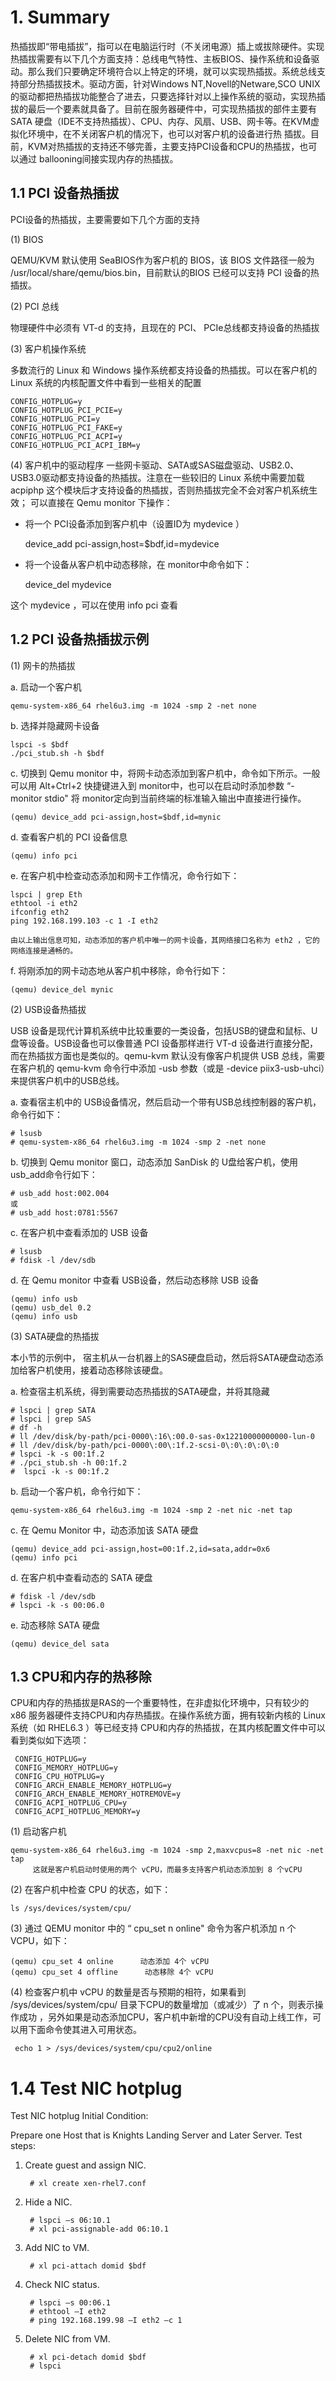 # 1. Summary #
     
热插拔即“带电插拔”，指可以在电脑运行时（不关闭电源）插上或拔除硬件。实现热插拔需要有以下几个方面支持：总线电气特性、主板BIOS、操作系统和设备驱动。那么我们只要确定环境符合以上特定的环境，就可以实现热插拔。系统总线支持部分热插拔技术。驱动方面，针对Windows NT,Novell的Netware,SCO UNIX的驱动都把热插拔功能整合了进去，只要选择针对以上操作系统的驱动，实现热插拔的最后一个要素就具备了。目前在服务器硬件中，可实现热插拔的部件主要有 SATA 硬盘（IDE不支持热插拔）、CPU、内存、风扇、USB、网卡等。在KVM虚拟化环境中，在不关闭客户机的情况下，也可以对客户机的设备进行热
插拔。目前，KVM对热插拔的支持还不够完善，主要支持PCI设备和CPU的热插拔，也可以通过 ballooning间接实现内存的热插拔。

## 1.1 PCI 设备热插拔 ##
PCI设备的热插拔，主要需要如下几个方面的支持

(1) BIOS
      
QEMU/KVM 默认使用 SeaBIOS作为客户机的 BIOS，该 BIOS 文件路径一般为 /usr/local/share/qemu/bios.bin，目前默认的BIOS 已经可以支持 PCI 设备的热插拔。

(2) PCI 总线

物理硬件中必须有 VT-d 的支持，且现在的 PCI、 PCIe总线都支持设备的热插拔

(3) 客户机操作系统

多数流行的 Linux 和 Windows 操作系统都支持设备的热插拔。可以在客户机的 Linux 系统的内核配置文件中看到一些相关的配置

	CONFIG_HOTPLUG=y
	CONFIG_HOTPLUG_PCI_PCIE=y
	CONFIG_HOTPLUG_PCI=y
	CONFIG_HOTPLUG_PCI_FAKE=y
	CONFIG_HOTPLUG_PCI_ACPI=y
	CONFIG_HOTPLUG_PCI_ACPI_IBM=y

(4) 客户机中的驱动程序
一些网卡驱动、SATA或SAS磁盘驱动、USB2.0、USB3.0驱动都支持设备的热插拔。注意在一些较旧的 Linux 系统中需要加载 acpiphp
这个模块后才支持设备的热插拔，否则热插拔完全不会对客户机系统生效；
可以直接在 Qemu monitor 下操作：

- 将一个 PCI设备添加到客户机中（设置ID为 mydevice ）
     
	device_add pci-assign,host=$bdf,id=mydevice
- 将一个设备从客户机中动态移除，在 monitor中命令如下：
     
	device_del mydevice

这个 mydevice ，可以在使用 info  pci 查看

## 1.2 PCI 设备热插拔示例 ##
    
(1) 网卡的热插拔 
        
a. 启动一个客户机    

    qemu-system-x86_64 rhel6u3.img -m 1024 -smp 2 -net none

b. 选择并隐藏网卡设备

    lspci -s $bdf
    ./pci_stub.sh -h $bdf
        
c. 切换到 Qemu monitor 中，将网卡动态添加到客户机中，命令如下所示。一般可以用 Alt+Ctrl+2 快捷键进入到 monitor中，也可以在启动时添加参数 “-monitor stdio" 将 monitor定向到当前终端的标准输入输出中直接进行操作。

	(qemu) device_add pci-assign,host=$bdf,id=mynic
        
d. 查看客户机的 PCI 设备信息
           
	(qemu) info pci
        
e. 在客户机中检查动态添加和网卡工作情况，命令行如下：
           
	lspci | grep Eth
    ethtool -i eth2
    ifconfig eth2
    ping 192.168.199.103 -c 1 -I eth2
    
	由以上输出信息可知，动态添加的客户机中唯一的网卡设备，其网络接口名称为 eth2 ，它的网络连接是通畅的。
        
f. 将刚添加的网卡动态地从客户机中移除，命令行如下：
     
	(qemu) device_del mynic

    
(2) USB设备热插拔
          
USB 设备是现代计算机系统中比较重要的一类设备，包括USB的键盘和鼠标、U盘等设备。USB设备也可以像普通 PCI 设备那样进行 VT-d 设备进行直接分配，而在热插拔方面也是类似的。qemu-kvm 默认没有像客户机提供 USB 总线，需要在客户机的 qemu-kvm 命令行中添加 -usb 参数（或是 -device piix3-usb-uhci）来提供客户机中的USB总线。
        
a. 查看宿主机中的 USB设备情况，然后启动一个带有USB总线控制器的客户机，命令行如下：
           
	# lsusb
    # qemu-system-x86_64 rhel6u3.img -m 1024 -smp 2 -net none
        
b. 切换到 Qemu monitor 窗口，动态添加 SanDisk 的 U盘给客户机，使用 usb_add命令行如下：
           
	# usb_add host:002.004
    或
    # usb_add host:0781:5567
    
c. 在客户机中查看添加的 USB 设备

    # lsusb
    # fdisk -l /dev/sdb
    
d. 在 Qemu monitor 中查看 USB设备，然后动态移除 USB 设备
    
    (qemu) info usb
    (qemu) usb_del 0.2
    (qemu) info usb
        
(3) SATA硬盘的热插拔
        
本小节的示例中， 宿主机从一台机器上的SAS硬盘启动，然后将SATA硬盘动态添加给客户机使用，接着动态移除该硬盘。
        
a. 检查宿主机系统，得到需要动态热插拔的SATA硬盘，并将其隐藏

	# lspci | grep SATA
	# lspci | grep SAS
	# df -h
	# ll /dev/disk/by-path/pci-0000\:16\:00.0-sas-0x12210000000000-lun-0
	# ll /dev/disk/by-path/pci-0000\:00\:1f.2-scsi-0\:0\:0\:0\:0
	# lspci -k -s 00:1f.2
	# ./pci_stub.sh -h 00:1f.2
	#  lspci -k -s 00:1f.2
        
b. 启动一个客户机，命令行如下：
            
	qemu-system-x86_64 rhel6u3.img -m 1024 -smp 2 -net nic -net tap
        
c. 在 Qemu Monitor 中，动态添加该 SATA 硬盘
            
	(qemu) device_add pci-assign,host=00:1f.2,id=sata,addr=0x6
    (qemu) info pci
        
d. 在客户机中查看动态的 SATA 硬盘
            
	# fdisk -l /dev/sdb
    # lspci -k -s 00:06.0
        
e. 动态移除 SATA 硬盘
            
	(qemu) device_del sata

## 1.3 CPU和内存的热移除 ##
     
CPU和内存的热插拔是RAS的一个重要特性，在非虚拟化环境中，只有较少的 x86 服务器硬件支持CPU和内存热插拔。在操作系统方面，拥有较新内核的 Linux 系统（如 RHEL6.3 ）等已经支持 CPU和内存的热插拔，在其内核配置文件中可以看到类似如下选项：

     CONFIG_HOTPLUG=y
     CONFIG_MEMORY_HOTPLUG=y
     CONFIG_CPU_HOTPLUG=y
     CONFIG_ARCH_ENABLE_MEMORY_HOTPLUG=y
     CONFIG_ARCH_ENABLE_MEMORY_HOTREMOVE=y
     CONFIG_ACPI_HOTPLUG_CPU=y
     CONFIG_ACPI_HOTPLUG_MEMORY=y

(1) 启动客户机
         
	qemu-system-x86_64 rhel6u3.img -m 1024 -smp 2,maxvcpus=8 -net nic -net tap
         这就是客户机启动时使用的两个 vCPU，而最多支持客户机动态添加到 8 个vCPU

(2) 在客户机中检查 CPU 的状态，如下：
        
	ls /sys/devices/system/cpu/

(3) 通过 QEMU monitor  中的 “ cpu_set n online" 命令为客户机添加 n 个 VCPU，如下：
        
	(qemu) cpu_set 4 online      动态添加 4个 vCPU
    (qemu) cpu_set 4 offline      动态移除 4个 vCPU

(4) 检查客户机中 vCPU 的数量是否与预期的相符，如果看到 /sys/devices/system/cpu/ 目录下CPU的数量增加（或减少）了 n 个，则表示操作成功 ，另外如果是动态添加CPU，客户机中新增的CPU没有自动上线工作，可以用下面命令使其进入可用状态。

     echo 1 > /sys/devices/system/cpu/cpu2/online

# 1.4 Test NIC hotplug #
Test NIC hotplug
Initial Condition:

Prepare one Host that is Knights Landing Server and Later Server.
Test steps:

1. Create guest and assign NIC.
   
		# xl create xen-rhel7.conf
  
2. Hide a NIC.
   
		# lspci –s 06:10.1
		# xl pci-assignable-add 06:10.1

3. Add NIC to VM.
	
		# xl pci-attach domid $bdf
 
4. Check NIC status.

		# lspci –s 00:06.1
		# ethtool –I eth2
		# ping 192.168.199.98 –I eth2 –c 1
 
5. Delete NIC from VM.
   
		# xl pci-detach domid $bdf
		# lspci
